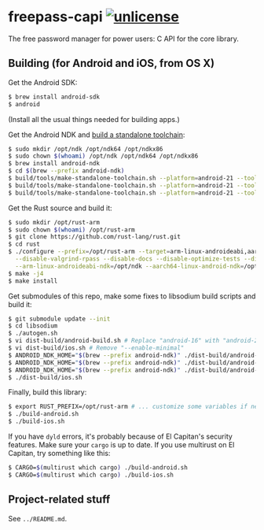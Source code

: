 # freepass-capi [![unlicense](https://img.shields.io/badge/un-license-green.svg?style=flat)](http://unlicense.org)

The free password manager for power users: C API for the core library.

## Building (for Android and iOS, from OS X)

Get the Android SDK:

```bash
$ brew install android-sdk
$ android
```

(Install all the usual things needed for building apps.)

Get the Android NDK and [build a standalone toolchain](https://developer.android.com/ndk/guides/standalone_toolchain.html):

```bash
$ sudo mkdir /opt/ndk /opt/ndk64 /opt/ndkx86
$ sudo chown $(whoami) /opt/ndk /opt/ndk64 /opt/ndkx86
$ brew install android-ndk
$ cd $(brew --prefix android-ndk)
$ build/tools/make-standalone-toolchain.sh --platform=android-21 --toolchain=arm-linux-androideabi-4.9 --install-dir=/opt/ndk
$ build/tools/make-standalone-toolchain.sh --platform=android-21 --toolchain=aarch64-linux-android-4.9 --install-dir=/opt/ndk64
$ build/tools/make-standalone-toolchain.sh --platform=android-21 --toolchain=x86-4.9 --install-dir=/opt/ndkx86
```

Get the Rust source and build it:

```bash
$ sudo mkdir /opt/rust-arm
$ sudo chown $(whoami) /opt/rust-arm
$ git clone https://github.com/rust-lang/rust.git
$ cd rust
$ ./configure --prefix=/opt/rust-arm --target=arm-linux-androideabi,aarch64-linux-android,i686-linux-android,armv7-apple-ios,armv7s-apple-ios,aarch64-apple-ios,i386-apple-ios,x86_64-apple-ios,x86_64-apple-darwin \
  --disable-valgrind-rpass --disable-docs --disable-optimize-tests --disable-llvm-assertions --enable-fast-make --disable-jemalloc --enable-clang \
  --arm-linux-androideabi-ndk=/opt/ndk --aarch64-linux-android-ndk=/opt/ndk64 --i686-linux-android-ndk=/opt/ndkx86
$ make -j4
$ make install
```

Get submodules of this repo, make some fixes to libsodium build scripts and build it:

```bash
$ git submodule update --init
$ cd libsodium
$ ./autogen.sh
$ vi dist-build/android-build.sh # Replace "android-16" with "android-21", remove "--enable-minimal"
$ vi dist-build/ios.sh # Remove "--enable-minimal"
$ ANDROID_NDK_HOME="$(brew --prefix android-ndk)" ./dist-build/android-arm.sh
$ ANDROID_NDK_HOME="$(brew --prefix android-ndk)" ./dist-build/android-armv8-a.sh
$ ANDROID_NDK_HOME="$(brew --prefix android-ndk)" ./dist-build/android-x86.sh
$ ./dist-build/ios.sh
```

Finally, build this library:

```bash
$ export RUST_PREFIX=/opt/rust-arm # ... customize some variables if necessary (see the scripts)
$ ./build-android.sh
$ ./build-ios.sh
```

If you have `dyld` errors, it's probably because of El Capitan's security features.
Make sure your `cargo` is up to date.
If you use multirust on El Capitan, try something like this:

```bash
$ CARGO=$(multirust which cargo) ./build-android.sh
$ CARGO=$(multirust which cargo) ./build-ios.sh
```

## Project-related stuff

See `../README.md`.
